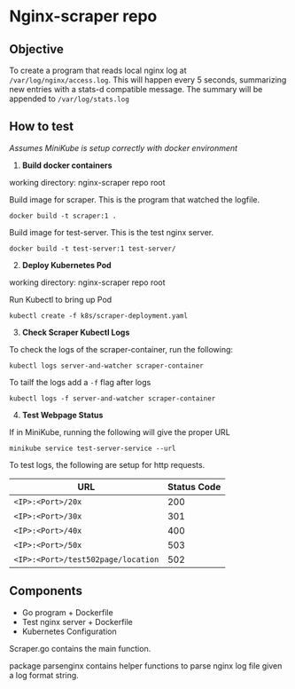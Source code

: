 # Nginx-scraper repo


## Objective
To create a program that reads local nginx log at `/var/log/nginx/access.log`. This will happen every 5 seconds, summarizing new entries with a stats-d compatible message. The summary will be appended to `/var/log/stats.log`

## How to test

*Assumes MiniKube is setup correctly with docker environment*

1. **Build docker containers**

  working directory: nginx-scraper repo root

  Build image for scraper. This is the program that watched the logfile.
  ```
  docker build -t scraper:1 .
  ```

  Build image for test-server. This is the test nginx server.
  ```
  docker build -t test-server:1 test-server/
  ```

2. **Deploy Kubernetes Pod**

  working directory: nginx-scraper repo root

  Run Kubectl to bring up Pod

  ```
  kubectl create -f k8s/scraper-deployment.yaml
  ```
3. **Check Scraper Kubectl Logs**

  To check the logs of the scraper-container, run the following:
  ```
  kubectl logs server-and-watcher scraper-container
  ```

  To tailf the logs add a `-f` flag after logs
  ```
  kubectl logs -f server-and-watcher scraper-container
  ```

4. **Test Webpage Status**

  If in MiniKube, running the following will give the proper URL
  ```
  minikube service test-server-service --url
  ```

  To test logs, the following are setup for http requests.

  | URL | Status Code |
  | --- | --- |
  | `<IP>:<Port>/20x` | 200 |
  | `<IP>:<Port>/30x` | 301 |
  | `<IP>:<Port>/40x` | 400 |
  | `<IP>:<Port>/50x` | 503 |
  | `<IP>:<Port>/test502page/location` | 502 |


## Components
* Go program + Dockerfile
* Test nginx server + Dockerfile
* Kubernetes Configuration

Scraper.go contains the main function.

package parsenginx contains helper functions to parse nginx log file given a log format string.
